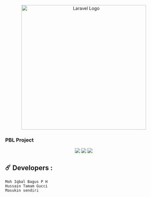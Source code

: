 <p align="center"><a href="https://laravel.com" target="_blank"><img src="https://raw.githubusercontent.com/laravel/art/master/logo-lockup/5%20SVG/2%20CMYK/1%20Full%20Color/laravel-logolockup-cmyk-red.svg" width="400" alt="Laravel Logo"></a></p>

 ### **PBL Project**

 <p align="center">
  <img src="https://img.shields.io/github/stars/terminator791/pbl-sistem-penduduk">
  <img src="https://img.shields.io/github/forks/terminator791/pbl-sistem-penduduk">
  <img src="https://img.shields.io/github/last-commit/terminator791/pbl-sistem-penduduk?label=Last%20commit">
</p>



## ☄️ Developers :
```
Moh Iqbal Bagus P H
Hussain Tamam Gucci
Masukin sendiri
```
